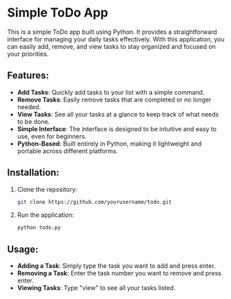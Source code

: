 # Simple ToDo App

This is a simple ToDo app built using Python. It provides a straightforward interface for managing your daily tasks effectively. With this application, you can easily add, remove, and view tasks to stay organized and focused on your priorities.

## Features:

- **Add Tasks**: Quickly add tasks to your list with a simple command.
- **Remove Tasks**: Easily remove tasks that are completed or no longer needed.
- **View Tasks**: See all your tasks at a glance to keep track of what needs to be done.
- **Simple Interface**: The interface is designed to be intuitive and easy to use, even for beginners.
- **Python-Based**: Built entirely in Python, making it lightweight and portable across different platforms.

## Installation:

1. Clone the repository:

   ```bash
   git clone https://github.com/yourusername/todo.git
   ```

2. Run the application:

   ```bash
   python todo.py
   ```

## Usage:

- **Adding a Task**: Simply type the task you want to add and press enter.
- **Removing a Task**: Enter the task number you want to remove and press enter.
- **Viewing Tasks**: Type "view" to see all your tasks listed.

